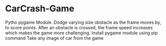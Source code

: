 # CarCrash-Game
Pytho pygame Module .Dodge varying size obstacle as the frame moves by, to score points. After an obstacle is crossed, the frame speed increases which makes the game more challenging.
Install pygame module using pip command
Take any image of car from the game
